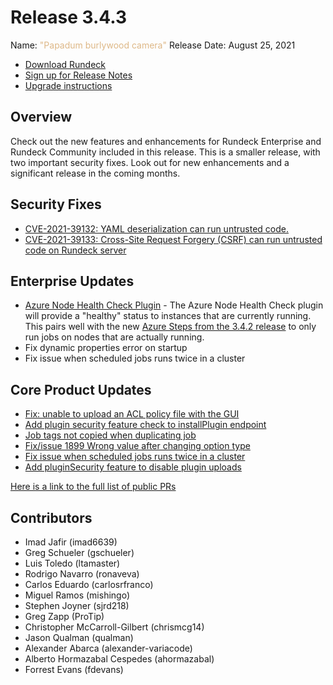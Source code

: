 # Release 3.4.3

Name: <span style="color: burlywood"><span class="glyphicon glyphicon-camera"></span> "Papadum burlywood camera"</span>
Release Date: August 25, 2021

- [Download Rundeck](https://download.rundeck.com/)
- [Sign up for Release Notes](https://www.rundeck.com/release-notes-signup)
- [Upgrade instructions](/upgrading/index.md)

## Overview

Check out the new features and enhancements for Rundeck Enterprise and Rundeck Community included in this release. This is a smaller release, with two important security fixes. Look out for new enhancements and a significant release in the coming months.

## Security Fixes

* [CVE-2021-39132: YAML deserialization can run untrusted code.](/history/cves/cve-2021-39132.md)
* [CVE-2021-39133: Cross-Site Request Forgery (CSRF) can run untrusted code on Rundeck server](/history/cves/cve-2021-39133.md)


## Enterprise Updates

* [Azure Node Health Check Plugin](/manual/healthcheckplugins/azure-healthcheck.md) - The Azure Node Health Check plugin will provide a "healthy" status to instances that are currently running.  This pairs well with the new [Azure Steps from the 3.4.2 release](/history/3_4_x/version-3.4.2.md) to only run jobs on nodes that are actually running.
* Fix dynamic properties error on startup
* Fix issue when scheduled jobs runs twice in a cluster


## Core Product Updates

* [Fix: unable to upload an ACL policy file with the GUI](https://github.com/rundeck/rundeck/pull/7220)
* [Add plugin security feature check to installPlugin endpoint](https://github.com/rundeck/rundeck/pull/7213)
* [Job tags not copied when duplicating job ](https://github.com/rundeck/rundeck/pull/7205)
* [Fix/issue 1899 Wrong value after changing option type](https://github.com/rundeck/rundeck/pull/7201)
* [Fix issue when scheduled jobs runs twice in a cluster](https://github.com/rundeck/rundeck/pull/7192)
* [Add pluginSecurity feature to disable plugin uploads](https://github.com/rundeck/rundeck/pull/7185)



[Here is a link to the full list of public PRs](https://github.com/rundeck/rundeck/pulls?q=is%3Apr+milestone%3A3.4.3+is%3Aclosed)

## Contributors

* Imad Jafir (imad6639)
* Greg Schueler (gschueler)
* Luis Toledo (ltamaster)
* Rodrigo Navarro (ronaveva)
* Carlos Eduardo (carlosrfranco)
* Miguel Ramos (mishingo)
* Stephen Joyner (sjrd218)
* Greg Zapp (ProTip)
* Christopher McCarroll-Gilbert (chrismcg14)
* Jason Qualman (qualman)
* Alexander Abarca (alexander-variacode)
* Alberto Hormazabal Cespedes (ahormazabal)
* Forrest Evans (fdevans)

